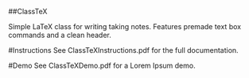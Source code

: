 ##ClassTeX

Simple LaTeX class for writing taking notes.  Features premade text box commands and a clean header.

#Instructions
See ClassTeXInstructions.pdf for the full documentation.

#Demo
See ClassTeXDemo.pdf for a Lorem Ipsum demo.
